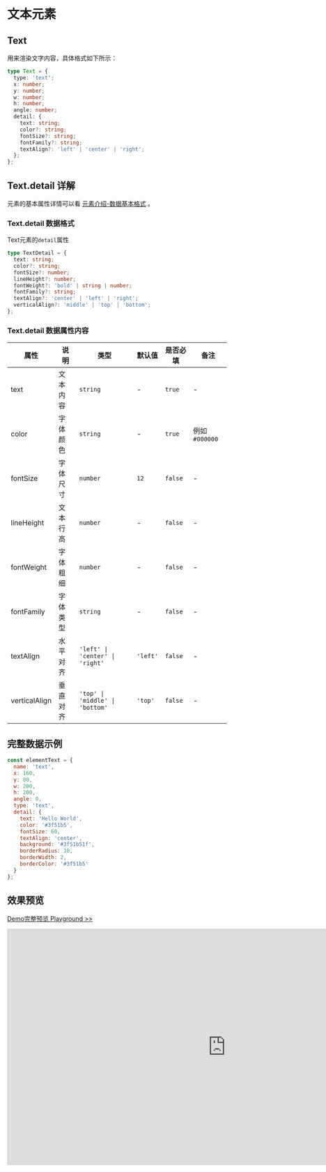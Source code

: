 # 文本元素

## Text

用来渲染文字内容，具体格式如下所示：

```ts
type Text = {
  type: 'text';
  x: number;
  y: number;
  w: number;
  h: number;
  angle: number;
  detail: {
    text: string;
    color?: string;
    fontSize?: string;
    fontFamily?: string;
    textAlign?: 'left' | 'center' | 'right';
  };
};
```

## Text.detail 详解

元素的基本属性详情可以看 [元素介绍-数据基本格式](./info.md#数据基本格式) 。

### Text.detail 数据格式

Text元素的`detail`属性

```ts
type TextDetail = {
  text: string;
  color?: string;
  fontSize?: number;
  lineHeight?: number;
  fontWeight?: 'bold' | string | number;
  fontFamily?: string;
  textAlign?: 'center' | 'left' | 'right';
  verticalAlign?: 'middle' | 'top' | 'bottom';
};
```

### Text.detail 数据属性内容

| 属性          | 说明     | 类型                            | 默认值   | 是否必填 | 备注           |
| ------------- | -------- | ------------------------------- | -------- | -------- | -------------- |
| text          | 文本内容 | `string`                        | -        | `true`   | -              |
| color         | 字体颜色 | `string`                        | -        | `true`   | 例如 `#000000` |
| fontSize      | 字体尺寸 | `number`                        | `12`     | `false`  | -              |
| lineHeight    | 文本行高 | `number`                        | -        | `false`  | -              |
| fontWeight    | 字体粗细 | `number`                        | -        | `false`  | -              |
| fontFamily    | 字体类型 | `string`                        | -        | `false`  | -              |
| textAlign     | 水平对齐 | `'left' \| 'center' \| 'right'` | `'left'` | `false`  | -              |
| verticalAlign | 垂直对齐 | `'top' \| 'middle' \| 'bottom'` | `'top'`  | `false`  | -              |

## 完整数据示例

```js
const elementText = {
  name: 'text',
  x: 160,
  y: 80,
  w: 200,
  h: 200,
  angle: 0,
  type: 'text',
  detail: {
    text: 'Hello World',
    color: '#3f51b5',
    fontSize: 60,
    textAlign: 'center',
    background: '#3f51b51f',
    borderRadius: 10,
    borderWidth: 2,
    borderColor: '#3f51b5'
  }
};
```

## 效果预览

[Demo完整预览 Playground >>](https://idraw.js.org/playground/?demo=elem-text)

<iframe class="idraw-playground-preview" 
    src="https://idraw.js.org/playground/?demo=elem-text&header=false&sider=false&default-editor-split=50" 
    width="1000" height="540" frameborder="no" border="0"
    style="border: 1px solid #cecece; margin: 0px auto;"
  ></iframe>
